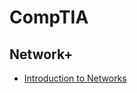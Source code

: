 # CompTIA
## Network+
<ul>
  <li><a href="https://github.com/Deilis/CompTIA/tree/main/Network%2B/C1.%20Introduction%20to%20Networks">Introduction to Networks</a></li>
</ul>

